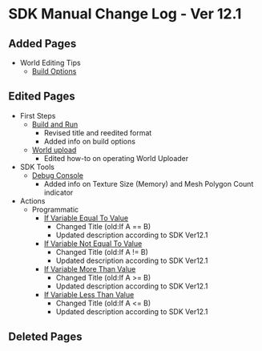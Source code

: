 # SDK Manual Change Log - Ver 12.1

## Added Pages

- World Editing Tips
  - [Build Options](https://vrhikky.github.io/VketCloudSDK_Documents/12.1/en/WorldEditingTips/BuildOptions.html)

## Edited Pages

- First Steps
  - [Build and Run](https://vrhikky.github.io/VketCloudSDK_Documents/12.1/en/FirstStep/BuildAndRun.html)
    - Revised title and reedited format
    - Added info on build options
  - [World upload](https://vrhikky.github.io/VketCloudSDK_Documents/12.1/en/FirstStep/WorldUpload.html)
    - Edited how-to on operating World Uploader
- SDK Tools
  - [Debug Console](https://vrhikky.github.io/VketCloudSDK_Documents/12.1/en/debugconsole/debugconsole.html)
    - Added info on Texture Size (Memory) and Mesh Polygon Count indicator
- Actions
  - Programmatic
    - [If Variable Equal To Value](https://vrhikky.github.io/VketCloudSDK_Documents/12.1/en/Actions/Programmatic/IfEqual.html)
      - Changed Title (old:If A == B)
      - Updated description according to SDK Ver12.1
    - [If Variable Not Equal To Value](https://vrhikky.github.io/VketCloudSDK_Documents/12.1/en/Actions/Programmatic/IfNotEqual.html)
      - Changed Title (old:If A != B)
      - Updated description according to SDK Ver12.1
    - [If Variable More Than Value](https://vrhikky.github.io/VketCloudSDK_Documents/12.1/en/Actions/Programmatic/IfMoreThan.html)
      - Changed Title (old:If A >= B)
      - Updated description according to SDK Ver12.1
    - [If Variable Less Than Value](https://vrhikky.github.io/VketCloudSDK_Documents/12.1/en/Actions/Programmatic/IfLessThan.html)
      - Changed Title (old:If A <= B)
      - Updated description according to SDK Ver12.1

## Deleted Pages
